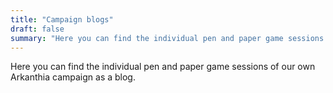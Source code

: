 ```yaml
---
title: "Campaign blogs"
draft: false
summary: "Here you can find the individual pen and paper game sessions of our own Arkanthia campaign as a blog."
---
```


Here you can find the individual pen and paper game sessions of our own Arkanthia campaign as a blog.

